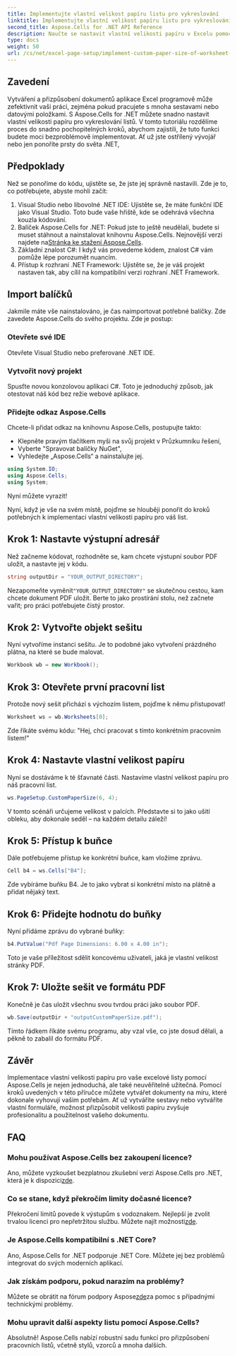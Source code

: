 ```yaml
---
title: Implementujte vlastní velikost papíru listu pro vykreslování
linktitle: Implementujte vlastní velikost papíru listu pro vykreslování
second_title: Aspose.Cells for .NET API Reference
description: Naučte se nastavit vlastní velikosti papíru v Excelu pomocí Aspose.Cells pro .NET. Podrobný průvodce pro bezproblémové vykreslování listu.
type: docs
weight: 50
url: /cs/net/excel-page-setup/implement-custom-paper-size-of-worksheet-for-rendering/
---
```

## Zavedení

Vytváření a přizpůsobení dokumentů aplikace Excel programově může zefektivnit vaši práci, zejména pokud pracujete s mnoha sestavami nebo datovými položkami. S Aspose.Cells for .NET můžete snadno nastavit vlastní velikosti papíru pro vykreslování listů. V tomto tutoriálu rozdělíme proces do snadno pochopitelných kroků, abychom zajistili, že tuto funkci budete moci bezproblémově implementovat. Ať už jste ostřílený vývojář nebo jen ponoříte prsty do světa .NET,

## Předpoklady

Než se ponoříme do kódu, ujistěte se, že jste jej správně nastavili. Zde je to, co potřebujete, abyste mohli začít:

1. Visual Studio nebo libovolné .NET IDE: Ujistěte se, že máte funkční IDE jako Visual Studio. Toto bude vaše hřiště, kde se odehrává všechna kouzla kódování.
2.  Balíček Aspose.Cells for .NET: Pokud jste to ještě neudělali, budete si muset stáhnout a nainstalovat knihovnu Aspose.Cells. Nejnovější verzi najdete na[Stránka ke stažení Aspose.Cells](https://releases.aspose.com/cells/net/).
3. Základní znalost C#: I když vás provedeme kódem, znalost C# vám pomůže lépe porozumět nuancím.
4. Přístup k rozhraní .NET Framework: Ujistěte se, že je váš projekt nastaven tak, aby cílil na kompatibilní verzi rozhraní .NET Framework.

## Import balíčků

Jakmile máte vše nainstalováno, je čas naimportovat potřebné balíčky. Zde zavedete Aspose.Cells do svého projektu. Zde je postup:

### Otevřete své IDE

Otevřete Visual Studio nebo preferované .NET IDE.

### Vytvořit nový projekt

Spusťte novou konzolovou aplikaci C#. Toto je jednoduchý způsob, jak otestovat náš kód bez režie webové aplikace.

### Přidejte odkaz Aspose.Cells

Chcete-li přidat odkaz na knihovnu Aspose.Cells, postupujte takto:
- Klepněte pravým tlačítkem myši na svůj projekt v Průzkumníku řešení,
- Vyberte "Spravovat balíčky NuGet",
- Vyhledejte „Aspose.Cells“ a nainstalujte jej.

```csharp
using System.IO;
using Aspose.Cells;
using System;
```

Nyní můžete vyrazit!

Nyní, když je vše na svém místě, pojďme se hlouběji ponořit do kroků potřebných k implementaci vlastní velikosti papíru pro váš list. 

## Krok 1: Nastavte výstupní adresář

Než začneme kódovat, rozhodněte se, kam chcete výstupní soubor PDF uložit, a nastavte jej v kódu.

```csharp
string outputDir = "YOUR_OUTPUT_DIRECTORY";
```

 Nezapomeňte vyměnit`"YOUR_OUTPUT_DIRECTORY"` se skutečnou cestou, kam chcete dokument PDF uložit. Berte to jako prostírání stolu, než začnete vařit; pro práci potřebujete čistý prostor.

## Krok 2: Vytvořte objekt sešitu

Nyní vytvoříme instanci sešitu. Je to podobné jako vytvoření prázdného plátna, na které se bude malovat.

```csharp
Workbook wb = new Workbook();
```

## Krok 3: Otevřete první pracovní list

Protože nový sešit přichází s výchozím listem, pojďme k němu přistupovat! 

```csharp
Worksheet ws = wb.Worksheets[0];
```

Zde říkáte svému kódu: "Hej, chci pracovat s tímto konkrétním pracovním listem!" 

## Krok 4: Nastavte vlastní velikost papíru

Nyní se dostáváme k té šťavnaté části. Nastavíme vlastní velikost papíru pro náš pracovní list.

```csharp
ws.PageSetup.CustomPaperSize(6, 4);
```

V tomto scénáři určujeme velikost v palcích. Představte si to jako ušití obleku, aby dokonale seděl – na každém detailu záleží!

## Krok 5: Přístup k buňce

Dále potřebujeme přístup ke konkrétní buňce, kam vložíme zprávu. 

```csharp
Cell b4 = ws.Cells["B4"];
```

Zde vybíráme buňku B4. Je to jako vybrat si konkrétní místo na plátně a přidat nějaký text.

## Krok 6: Přidejte hodnotu do buňky

Nyní přidáme zprávu do vybrané buňky:

```csharp
b4.PutValue("Pdf Page Dimensions: 6.00 x 4.00 in");
```

Toto je vaše příležitost sdělit koncovému uživateli, jaká je vlastní velikost stránky PDF.

## Krok 7: Uložte sešit ve formátu PDF

Konečně je čas uložit všechnu svou tvrdou práci jako soubor PDF.

```csharp
wb.Save(outputDir + "outputCustomPaperSize.pdf");
```

Tímto řádkem říkáte svému programu, aby vzal vše, co jste dosud dělali, a pěkně to zabalil do formátu PDF.

## Závěr

Implementace vlastní velikosti papíru pro vaše excelové listy pomocí Aspose.Cells je nejen jednoduchá, ale také neuvěřitelně užitečná. Pomocí kroků uvedených v této příručce můžete vytvářet dokumenty na míru, které dokonale vyhovují vašim potřebám. Ať už vytváříte sestavy nebo vytváříte vlastní formuláře, možnost přizpůsobit velikosti papíru zvyšuje profesionalitu a použitelnost vašeho dokumentu. 

## FAQ

### Mohu používat Aspose.Cells bez zakoupení licence?
 Ano, můžete vyzkoušet bezplatnou zkušební verzi Aspose.Cells pro .NET, která je k dispozici[zde](https://releases.aspose.com/).

### Co se stane, když překročím limity dočasné licence?
 Překročení limitů povede k výstupům s vodoznakem. Nejlepší je zvolit trvalou licenci pro nepřetržitou službu. Můžete najít možnosti[zde](https://purchase.aspose.com/buy).

### Je Aspose.Cells kompatibilní s .NET Core?
Ano, Aspose.Cells for .NET podporuje .NET Core. Můžete jej bez problémů integrovat do svých moderních aplikací.

### Jak získám podporu, pokud narazím na problémy?
 Můžete se obrátit na fórum podpory Aspose[zde](https://forum.aspose.com/c/cells/9)za pomoc s případnými technickými problémy.

### Mohu upravit další aspekty listu pomocí Aspose.Cells?
Absolutně! Aspose.Cells nabízí robustní sadu funkcí pro přizpůsobení pracovních listů, včetně stylů, vzorců a mnoha dalších.